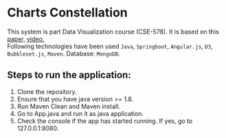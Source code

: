 # Charts Constellation
This system is part Data Visualization course (CSE-578). It is based on this [paper,](https://jeffjianzhao.bitbucket.io/papers/constellations.pdf) [ video.](https://www.youtube.com/watch?v=2ltqB_hQc2A) <br/>
Following technologies have been used `Java`, `Springboot`, `Angular.js`, `D3`, `Bubbleset.js`, `Maven`.
Database: `MongoDB`. <br/>


## Steps to run the application:
1. Clone the repository.
2. Ensure that you have java version >= 1.8.
3. Run Maven Clean and Maven install.
4. Go to App.java and run it as java application.
5. Check the console if the app has started running. If yes, go to 127.0.0.1:8080.
